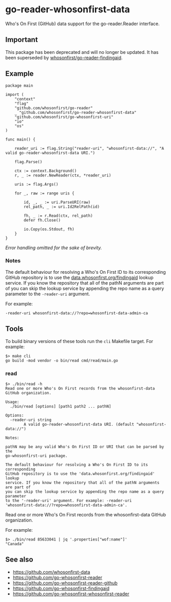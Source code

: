 # go-reader-whosonfirst-data

Who's On First (GitHub) data support for the go-reader.Reader interface.

## Important

This package has been deprecated and will no longer be updated. It has been superseded by [whosonfirst/go-reader-findingaid](https://github.com/whosonfirst/go-reader-findingaid).

## Example

```
package main

import (
	"context"
	"flag"
	"github.com/whosonfirst/go-reader"
	_ "github.com/whosonfirst/go-reader-whosonfirst-data"
	"github.com/whosonfirst/go-whosonfirst-uri"
	"io"
	"os"
)

func main() {

	reader_uri := flag.String("reader-uri", "whosonfirst-data://", "A valid go-reader-whosonfirst-data URI.")
	
	flag.Parse()

	ctx := context.Background()
	r, _ := reader.NewReader(ctx, *reader_uri)

	uris := flag.Args()

	for _, raw := range uris {

		id, _, _ := uri.ParseURI(raw)
		rel_path, _ := uri.Id2RelPath(id)

		fh, _ := r.Read(ctx, rel_path)
		defer fh.Close()

		io.Copy(os.Stdout, fh)
	}
}
```

_Error handling omitted for the sake of brevity._

### Notes

The default behaviour for resolving a Who's On First ID to its corresponding GitHub repository is to use the [data.whosonfirst.org/findingaid](https://data.whosonfirst.org/findingaid/) lookup service. If you know the repository that all of the pathN arguments are part of you can skip the lookup service by appending the repo name as a query parameter to the `-reader-uri` argument.

For example:

```
-reader-uri whosonfirst-data://?repo=whosonfirst-data-admin-ca
```

## Tools

To build binary versions of these tools run the `cli` Makefile target. For example:

```
$> make cli
go build -mod vendor -o bin/read cmd/read/main.go
```

### read

```
$> ./bin/read -h
Read one or more Who's On First records from the whosonfirst-data GitHub organization.

Usage:
  ./bin/read [options] [path1 path2 ... pathN]

Options:
  -reader-uri string
    	A valid go-reader-whosonfirst-data URI. (default "whosonfirst-data://")

Notes:

pathN may be any valid Who's On First ID or URI that can be parsed by the
go-whosonfirst-uri package.

The default behaviour for resolving a Who's On First ID to its corresponding
GitHub repository is to use the 'data.whosonfirst.org/findingaid' lookup
service. If you know the repository that all of the pathN arguments are part of
you can skip the lookup service by appending the repo name as a query parameter
to the '-reader-uri' argument. For example: -reader-uri
'whosonfirst-data://?repo=whosonfirst-data-admin-ca'.
```

Read one or more Who's On First records from the whosonfirst-data GitHub organization.

For example:

```
$> ./bin/read 85633041 | jq '.properties["wof:name"]'
"Canada"
```

## See also

* https://github.com/whosonfirst-data
* https://github.com/go-whosonfirst-reader
* https://github.com/go-whosonfirst-reader-github
* https://github.com/go-whosonfirst-findingaid
* https://github.com/go-whosonfirst-whosonfirst-reader
